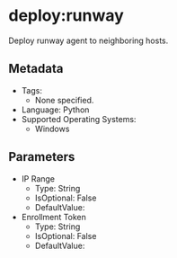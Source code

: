 <!-- region Generated -->
# deploy:runway

Deploy runway agent to neighboring hosts.

## Metadata

- Tags:
  - None specified.
- Language: Python
- Supported Operating Systems:
  - Windows

## Parameters

- IP Range
  - Type: String
  - IsOptional: False
  - DefaultValue: 
- Enrollment Token
  - Type: String
  - IsOptional: False
  - DefaultValue: 
<!-- endregion -->
